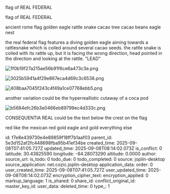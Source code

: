 flag of REAL FEDERAL

flag of REAL FEDERAL

ancient rome flag
golden eagle
rattle snake
cacao tree
cacao beans
eagle nest

the real federal flag features a diving golden eagle aiming towards a rattlesnake which is coiled around several cacao seeds. the rattle snake is coiled with its rattle up, but it is facing the wrong direction, head pointed in the direction and looking at the rattle. "LEAD" 

![1f0b19f27a215ae56b91f6ce6a473c3e.png](:/f358cad7ffa747038a80d4e64bb1b7e2)

![3025b5941a4f29e867eca4d69c3c6538.png](:/d9ab1ab5381545e59a3ed5e5136eaa9f)

![408baa7045f243c4f49a1ce07768ebb5.png](:/efad92dac2dc46fca365990b6034f4a2)

another variation could be the hyperreallistic cutaway of a coca pod

![b5684efc26b3e0466eb89799ec4d333c.png](:/41aed6bda302498c8e2ff3b2928a84a8)

CONSEQUENTIA
REAL
could be the text below the crest on the flag

red like the mexican red 
gold eagle and gold everything else

id: f7e8e439730e4e89859f18ff7b1aaf03
parent_id: 5e3d152af2fc448698fba95b41ef34be
created_time: 2025-09-08T07:41:05.727Z
updated_time: 2025-09-08T08:14:02.073Z
is_conflict: 0
latitude: 30.43825590
longitude: -84.28073290
altitude: 0.0000
author: 
source_url: 
is_todo: 0
todo_due: 0
todo_completed: 0
source: joplin-desktop
source_application: net.cozic.joplin-desktop
application_data: 
order: 0
user_created_time: 2025-09-08T07:41:05.727Z
user_updated_time: 2025-09-08T08:14:02.073Z
encryption_cipher_text: 
encryption_applied: 0
markup_language: 1
is_shared: 0
share_id: 
conflict_original_id: 
master_key_id: 
user_data: 
deleted_time: 0
type_: 1